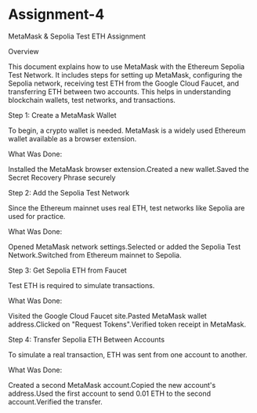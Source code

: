 # Assignment-4
MetaMask & Sepolia Test ETH Assignment

Overview

This document explains how to use MetaMask with the Ethereum Sepolia Test Network. It includes steps for setting up MetaMask, configuring the Sepolia network, receiving test ETH from the Google Cloud Faucet, and transferring ETH between two accounts. This helps in understanding blockchain wallets, test networks, and transactions.

Step 1: Create a MetaMask Wallet

To begin, a crypto wallet is needed. MetaMask is a widely used Ethereum wallet available as a browser extension.

What Was Done:

Installed the MetaMask browser extension.Created a new wallet.Saved the Secret Recovery Phrase securely

Step 2: Add the Sepolia Test Network

Since the Ethereum mainnet uses real ETH, test networks like Sepolia are used for practice.

What Was Done:

Opened MetaMask network settings.Selected or added the Sepolia Test Network.Switched from Ethereum mainnet to Sepolia.

Step 3: Get Sepolia ETH from Faucet

Test ETH is required to simulate transactions.

What Was Done:

Visited the Google Cloud Faucet site.Pasted MetaMask wallet address.Clicked on "Request Tokens".Verified token receipt in MetaMask.

Step 4: Transfer Sepolia ETH Between Accounts

To simulate a real transaction, ETH was sent from one account to another.

What Was Done:

Created a second MetaMask account.Copied the new account's address.Used the first account to send 0.01 ETH to the second account.Verified the transfer.
